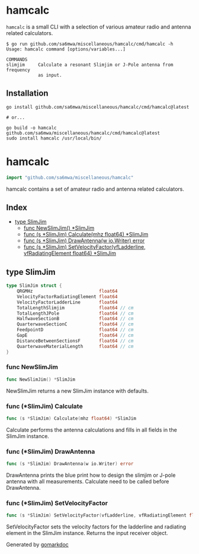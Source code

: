<!-- Code generated by gomarkdoc. DO NOT EDIT -->

# hamcalc

`hamcalc` is a small CLI with a selection of various amateur radio and antenna
related calculators.

```
$ go run github.com/sa6mwa/miscellaneous/hamcalc/cmd/hamcalc -h
Usage: hamcalc command [options/variables...]

COMMANDS
slimjim     Calculate a resonant Slimjim or J-Pole antenna from frequency
            as input.
```

## Installation

```console
go install github.com/sa6mwa/miscellaneous/hamcalc/cmd/hamcalc@latest

# or...

go build -o hamcalc github.com/sa6mwa/miscellaneous/hamcalc/cmd/hamcalc@latest
sudo install hamcalc /usr/local/bin/
```


# hamcalc

```go
import "github.com/sa6mwa/miscellaneous/hamcalc"
```

hamcalc contains a set of amateur radio and antenna related calculators.

## Index

- [type SlimJim](<#type-slimjim>)
  - [func NewSlimJim() *SlimJim](<#func-newslimjim>)
  - [func (s *SlimJim) Calculate(mhz float64) *SlimJim](<#func-slimjim-calculate>)
  - [func (s *SlimJim) DrawAntenna(w io.Writer) error](<#func-slimjim-drawantenna>)
  - [func (s *SlimJim) SetVelocityFactor(vfLadderline, vfRadiatingElement float64) *SlimJim](<#func-slimjim-setvelocityfactor>)


## type SlimJim

```go
type SlimJim struct {
    QRGMHz                         float64
    VelocityFactorRadiatingElement float64
    VelocityFactorLadderLine       float64
    TotalLengthSlimjim             float64 // cm
    TotalLengthJPole               float64 // cm
    HalfwaveSectionB               float64 // cm
    QuarterwaveSectionC            float64 // cm
    FeedpointD                     float64 // cm
    GapE                           float64 // cm
    DistanceBetweenSectionsF       float64 // cm
    QuarterwaveMaterialLength      float64 // cm
}
```

### func NewSlimJim

```go
func NewSlimJim() *SlimJim
```

NewSlimJim returns a new SlimJim instance with defaults.

### func \(\*SlimJim\) Calculate

```go
func (s *SlimJim) Calculate(mhz float64) *SlimJim
```

Calculate performs the antenna calculations and fills in all fields in the SlimJim instance.

### func \(\*SlimJim\) DrawAntenna

```go
func (s *SlimJim) DrawAntenna(w io.Writer) error
```

DrawAntenna prints the blue print how to design the slimjim or J\-pole antenna with all measurements. Calculate need to be called before DrawAntenna.

### func \(\*SlimJim\) SetVelocityFactor

```go
func (s *SlimJim) SetVelocityFactor(vfLadderline, vfRadiatingElement float64) *SlimJim
```

SetVelocityFactor sets the velocity factors for the ladderline and radiating element in the SlimJim instance. Returns the input receiver object.



Generated by [gomarkdoc](<https://github.com/princjef/gomarkdoc>)
